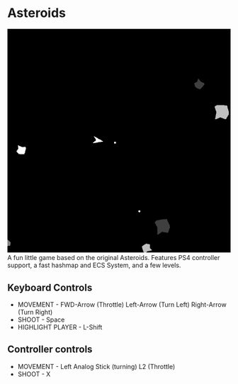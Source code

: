 # Asteroids
![Asteroids GIF](Asteroids.gif)
A fun little game based on the original Asteroids. Features PS4 controller support, a fast hashmap and ECS System, and a few levels.


## Keyboard Controls

  * MOVEMENT - FWD-Arrow (Throttle) Left-Arrow (Turn Left) Right-Arrow (Turn Right)
  * SHOOT - Space
  * HIGHLIGHT PLAYER - L-Shift

## Controller controls

  * MOVEMENT - Left Analog Stick (turning) L2 (Throttle)
  * SHOOT - X
